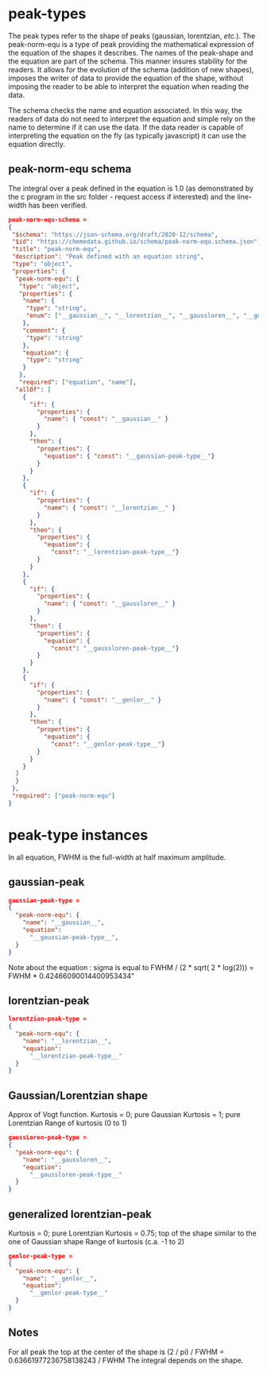 # peak-types

The peak types refer to the shape of peaks (gaussian, lorentzian, *etc.*).
The peak-norm-equ is a type of peak providing the mathematical expression of the equation of the shapes it describes. The names of the peak-shape and the equation are part of the schema. This manner insures stability for the readers. It allows for the evolution of the schema (addition of new shapes), imposes the writer of data to provide the equation of the shape, without imposing the reader to be able to interpret the equation when reading the data.

The schema checks the name and equation associated. In this way, the readers of data do not need to interpret the equation and simple rely on the name to determine if it can use the data. If the data reader is capable of interpreting the equation on the fly (as typically javascript) it can use the equation directly.

## peak-norm-equ schema

The integral over a peak defined in the equation is 1.0 (as demonstrated by the c program in the src folder - request access if interested) and the line-width has been verified.

```json
peak-norm-equ-schema = 
{
 "$schema": "https://json-schema.org/draft/2020-12/schema",
 "$id": "https://chemedata.github.io/schema/peak-norm-equ.schema.json",
 "title": "peak-norm-equ",
 "description": "Peak defined with an equation string",
 "type": "object",
 "properties": {
  "peak-norm-equ": {
   "type": "object",
   "properties": {
    "name": {
     "type": "string",
     "enum": ["__gaussian__", "__lorentzian__", "__gaussloren__", "__genlor__"]
    },
    "comment": {
     "type": "string"
    },
    "equation": {
     "type": "string"
    }
   },
   "required": ["equation", "name"],
  "allOf": [
    {
      "if": {
        "properties": {
          "name": { "const": "__gaussian__" }
        }
      },
      "then": {
        "properties": {
          "equation": { "const": "__gaussian-peak-type__"}
        }
      }
    },
    {
      "if": {
        "properties": {
          "name": { "const": "__lorentzian__" }
        }
      },
      "then": {
        "properties": {
          "equation": {
            "const": "__lorentzian-peak-type__"}
        }
      }
    },
    {
      "if": {
        "properties": {
          "name": { "const": "__gaussloren__" }
        }
      },
      "then": {
        "properties": {
          "equation": {
            "const": "__gaussloren-peak-type__"}
        }
      }
    },
    {
      "if": {
        "properties": {
          "name": { "const": "__genlor__" }
        }
      },
      "then": {
        "properties": {
          "equation": {
            "const": "__genlor-peak-type__"}
        }
      }
    }
  ]
  }
 },
 "required": ["peak-norm-equ"]
}
```


# peak-type instances

In all equation, FWHM is the full-width at half maximum amplitude.
## gaussian-peak

```json
gaussian-peak-type = 
{
  "peak-norm-equ": {
    "name": "__gaussian__",
    "equation": 
      "__gaussian-peak-type__",
  }
}
```
Note about the equation : sigma is equal to ​FWHM​ / (2 * sqrt( 2 * log(2))) = ​FWHM​ * 0.42466090014400953434"

## lorentzian-peak

```json
lorentzian-peak-type = 
{
  "peak-norm-equ": {
    "name": "__lorentzian__",
    "equation": 
      "__lorentzian-peak-type__"
  }
}
```
## Gaussian/Lorentzian shape

Approx of Vogt function.
Kurtosis = 0; pure Gaussian
Kurtosis = 1; pure Lorentzian
Range of kurtosis (0 to 1)


```json
gaussLoren-peak-type = 
{
  "peak-norm-equ": {
    "name": "__gaussloren__",
    "equation": 
      "__gaussloren-peak-type__"
  }
}
```

## generalized lorentzian-peak

Kurtosis = 0; pure Lorentzian
Kurtosis = 0.75; top of the shape similar to the one of Gaussian shape
Range of kurtosis (c.a. -1 to 2)
```json
genlor-peak-type = 
{
  "peak-norm-equ": {
    "name": "__genlor__",
    "equation": 
      "__genlor-peak-type__"
  }
}
```
## Notes
For all peak the top at the center of the shape is (2 / pi) / FWHM = 0.63661977236758138243 / FWHM
The integral depends on the shape.
